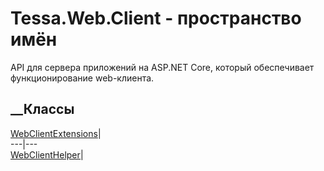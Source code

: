 # Tessa.Web.Client - пространство имён
API для сервера приложений на ASP.NET Core, который обеспечивает
функционирование web-клиента.
##  __Классы
[WebClientExtensions](T_Tessa_Web_Client_WebClientExtensions.htm)|  
---|---  
[WebClientHelper](T_Tessa_Web_Client_WebClientHelper.htm)|
